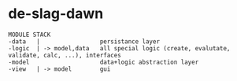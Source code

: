 # de-slag-dawn

    MODULE STACK
    -data   |                 persistance layer
    -logic  | -> model,data   all special logic (create, evalutate, validate, calc, ...), interfaces  
    -model                    data+logic abstraction layer  
    -view   | -> model        gui
